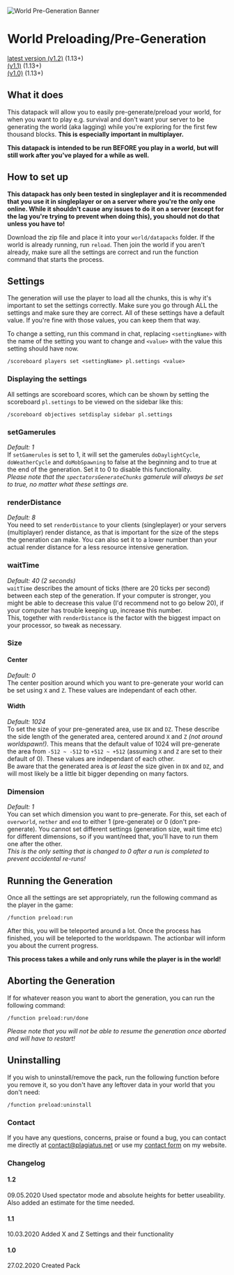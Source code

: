 ![World Pre-Generation Banner](https://raw.githubusercontent.com/Plagiatus/datapacks/master/preload_world/banner.png "World Pre-Generation")

# World Preloading/Pre-Generation

[latest version (v1.2)](https://github.com/Plagiatus/datapacks/raw/master/preload_world/preload_worldv1.2.zip) (1.13+)  
[(v1.1)](https://github.com/Plagiatus/datapacks/raw/master/preload_world/preload_worldv1.1.zip) (1.13+)  
[(v1.0)](https://github.com/Plagiatus/datapacks/raw/master/preload_world/preload_worldv1.0.zip) (1.13+)


## What it does

This datapack will allow you to easily pre-generate/preload your world, for when you want to play e.g. survival and don't want your server to be generating the world (aka lagging) while you're exploring for the first few thousand blocks. **This is especially important in multiplayer.**

**This datapack is intended to be run BEFORE you play in a world, but will still work after you've played for a while as well.**

## How to set up

**This datapack has only been tested in singleplayer and it is recommended that you use it in singleplayer or on a server where you're the only one online. While it shouldn't cause any issues to do it on a server (except for the lag you're trying to prevent when doing this), you should not do that unless you have to!**

Download the zip file and place it into your `world/datapacks` folder. If the world is already running, run `reload`. Then join the world if you aren't already, make sure all the settings are correct and run the function command that starts the process.

## Settings

The generation will use the player to load all the chunks, this is why it's important to set the settings correctly. Make sure you go through ALL the settings and make sure they are correct. All of these settings have a default value. If you're fine with those values, you can keep them that way.

To change a setting, run this command in chat, replacing `<settingName>` with the name of the setting you want to change and `<value>` with the value this setting should have now.

    /scoreboard players set <settingName> pl.settings <value>

### Displaying the settings

All settings are scoreboard scores, which can be shown by setting the scoreboard `pl.settings` to be viewed on the sidebar like this:  

    /scoreboard objectives setdisplay sidebar pl.settings

### setGamerules

_Default: 1_  
If `setGamerules` is set to 1, it will set the gamerules `doDaylightCycle`, `doWeatherCycle` and `doMobSpawning` to false at the beginning and to true at the end of the generation. Set it to 0 to disable this functionality.  
_Please note that the `spectatorsGenerateChunks` gamerule will always be set to true, no matter what these settings are._

### renderDistance

_Default: 8_  
You need to set `renderDistance` to your clients (singleplayer) or your servers (multiplayer) render distance, as that is important for the size of the steps the generation can make. You can also set it to a lower number than your actual render distance for a less resource intensive generation.

### waitTime

_Default: 40 (2 seconds)_  
`waitTime` describes the amount of ticks (there are 20 ticks per second) between each step of the generation. If your computer is stronger, you might be able to decrease this value (I'd recommend not to go below 20), if your computer has trouble keeping up, increase this number.  
This, together with `renderDistance` is the factor with the biggest impact on your processor, so tweak as necessary.

### Size

#### Center
_Default: 0_  
The center position around which you want to pre-generate your world can be set using `X` and `Z`. These values are independant of each other.

#### Width
_Default: 1024_  
To set the size of your pre-generated area, use `DX` and `DZ`. These describe the side length of the generated area, centered around `X` and `Z` _(not around worldspawn!)_. This means that the default value of 1024 will pre-generate the area from `-512 ~ -512` to `+512 ~ +512` (assuming `X` and `Z` are set to their default of 0). These values are independant of each other.  
Be aware that the generated area is _at least_ the size given in `DX` and `DZ`, and will most likely be a little bit bigger depending on many factors.

### Dimension

_Default: 1_   
You can set which dimension you want to pre-generate. For this, set each of `overworld`, `nether` and `end` to either 1 (pre-generate) or 0 (don't pre-generate). You cannot set different settings (generation size, wait time etc) for different dimensions, so if you want/need that, you'll have to run them one after the other.  
_This is the only setting that is changed to 0 after a run is completed to prevent accidental re-runs!_

## Running the Generation

Once all the settings are set appropriately, run the following command as the player in the game:

    /function preload:run

After this, you will be teleported around a lot. Once the process has finished, you will be teleported to the worldspawn. The actionbar will inform you about the current progress.

**This process takes a while and only runs while the player is in the world!**

## Aborting the Generation

If for whatever reason you want to abort the generation, you can run the following command:

    /function preload:run/done

_Please note that you will not be able to resume the generation once aborted and will have to restart!_

## Uninstalling

If you wish to uninstall/remove the pack, run the following function before you remove it, so you don't have any leftover data in your world that you don't need:

    /function preload:uninstall

### Contact

If you have any questions, concerns, praise or found a bug, you can contact me directly at [contact@plagiatus.net](mailto:contact@plagiatus.net) or use my [contact form](http://plagiatus.net/#contact) on my website.

### Changelog

#### 1.2  
09.05.2020 Used spectator mode and absolute heights for better useability. Also added an estimate for the time needed.

#### 1.1 
10.03.2020 Added X and Z Settings and their functionality

#### 1.0
27.02.2020 Created Pack 
